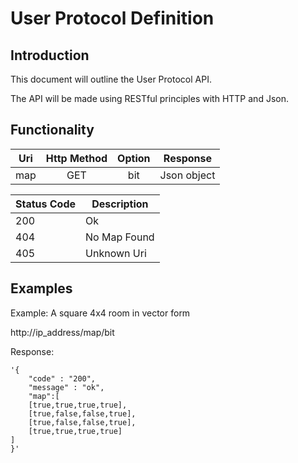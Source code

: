 User Protocol Definition
=========================

## Introduction ##

This document will outline the User Protocol API.

The API will be made using RESTful principles with HTTP and Json.


## Functionality ##

| Uri | Http Method |   Option   | Response  |
|-----|:-----------:|:----------:|:---------:|
| map | GET         | bit        |Json object|

| Status Code | Description |
|-------------|-------------|
|   200       |      Ok     |
|   404       | No Map Found|
|   405       | Unknown Uri |


## Examples ##

Example: A square 4x4 room in vector form

http://ip_address/map/bit

Response: 
```
'{
    "code" : "200",
    "message" : "ok",
    "map":[
    [true,true,true,true], 
    [true,false,false,true],
    [true,false,false,true],
    [true,true,true,true]
]
}'
```

